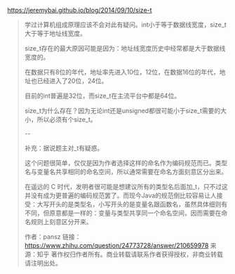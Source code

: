 https://jeremybai.github.io/blog/2014/09/10/size-t

> 学过计算机组成原理应该不会对此有疑问。int小于等于数据线宽度，size_t大于等于地址线宽度。
>
> size_t存在的最大原因可能是因为：地址线宽度历史中经常都是大于数据线宽度的。
>
> 在数据只有8位的年代，地址率先进入10位，12位，在数据16位的年代，地址也已经进入了20位，24位。
>
> 目前的int普遍是32位，而size_t在主流平台中都是64位。
>
> size_t为什么存在？因为无论int还是unsigned都很可能小于size_t需要的大小，所以必须有个size_t。
>
> \--
>
> 补充：据说题主对_t有疑惑。
>
> 这个问题很简单，仅仅是因为作者选择这样的命名作为编码规范而已。类型名与变量名共享相同的命名空间，所以通常需要在命名方面刻意区分出来。
>
> 在遥远的 C 时代，发明者很可能是想建议所有的类型名后面加_t，只不过这并没有成为更普遍的编码规范罢了。而现今Java的规范倒比较容易让人接受：大写开头的是类型名，小写开头的是变量名跟函数名，虽然具体细则有不同，但原意都是一样的：变量与类型共享同一个命名空间，因而需要在命名规则上刻意区分开来。
>
> 
>
> 作者：pansz
> 链接：https://www.zhihu.com/question/24773728/answer/210659978
> 来源：知乎
> 著作权归作者所有。商业转载请联系作者获得授权，非商业转载请注明出处。